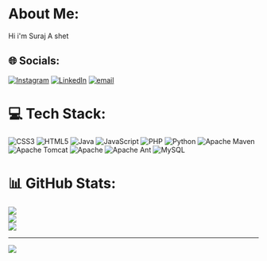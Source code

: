 #  About Me:
Hi i'm Suraj A shet

## 🌐 Socials:
[![Instagram](https://img.shields.io/badge/Instagram-%23E4405F.svg?logo=Instagram&logoColor=white)](https://instagram.com/suraj_._88) [![LinkedIn](https://img.shields.io/badge/LinkedIn-blue?logo=linkedin)](https://www.linkedin.com/in/suraj-a-shet-358163282/)
  [![email](https://img.shields.io/badge/Email-D14836?logo=gmail&logoColor=white)](mailto:surajashet362@gmail.com) 

# 💻 Tech Stack:
 ![CSS3](https://img.shields.io/badge/css3-%231572B6.svg?style=for-the-badge&logo=css3&logoColor=white) ![HTML5](https://img.shields.io/badge/html5-%23E34F26.svg?style=for-the-badge&logo=html5&logoColor=white) ![Java](https://img.shields.io/badge/java-%23ED8B00.svg?style=for-the-badge&logo=openjdk&logoColor=white) ![JavaScript](https://img.shields.io/badge/javascript-%23323330.svg?style=for-the-badge&logo=javascript&logoColor=%23F7DF1E) ![PHP](https://img.shields.io/badge/php-%23777BB4.svg?style=for-the-badge&logo=php&logoColor=white) ![Python](https://img.shields.io/badge/python-3670A0?style=for-the-badge&logo=python&logoColor=ffdd54) ![Apache Maven](https://img.shields.io/badge/Apache%20Maven-C71A36?style=for-the-badge&logo=Apache%20Maven&logoColor=white) ![Apache Tomcat](https://img.shields.io/badge/apache%20tomcat-%23F8DC75.svg?style=for-the-badge&logo=apache-tomcat&logoColor=black) ![Apache](https://img.shields.io/badge/apache-%23D42029.svg?style=for-the-badge&logo=apache&logoColor=white) ![Apache Ant](https://img.shields.io/badge/Apache%20Ant-A81C7D?style=for-the-badge&logo=Apache%20Ant&logoColor=white) ![MySQL](https://img.shields.io/badge/mysql-4479A1.svg?style=for-the-badge&logo=mysql&logoColor=white)
# 📊 GitHub Stats:
![](https://github-readme-stats.vercel.app/api?username=surajashet&theme=dark&hide_border=false&include_all_commits=false&count_private=true)<br/>
![](https://nirzak-streak-stats.vercel.app/?user=surajashet&theme=dark&hide_border=false)<br/>
![](https://github-readme-stats.vercel.app/api/top-langs/?username=surajashet&theme=dark&hide_border=false&include_all_commits=false&count_private=true&layout=compact)

---
[![](https://visitcount.itsvg.in/api?id=surajashet&icon=0&color=0)](https://visitcount.itsvg.in)

<!-- Proudly created with GPRM ( https://gprm.itsvg.in ) -->
